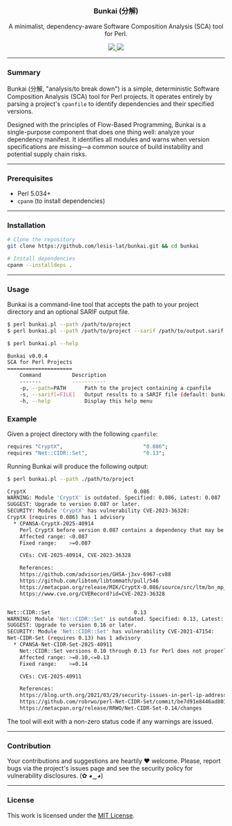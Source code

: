 <p align="center">
  <h3 align="center"><b>Bunkai (分解)</b></h3>
  <p align="center">A minimalist, dependency-aware Software Composition Analysis (SCA) tool for Perl.</p>
  <p align="center">
    <a href="https://github.com/lesis-lat/bunkai/blob/main/LICENSE.md">
      <img src="https://img.shields.io/badge/license-MIT-blue.svg">
    </a>
     <a href="https://github.com/lesis-lat/bunkai/releases">
      <img src="https://img.shields.io/badge/version-0.0.4-blue.svg">
    </a>
  </p>
</p>

---

### Summary

Bunkai (分解, "analysis/to break down") is a simple, deterministic Software Composition Analysis (SCA) tool for Perl projects. It operates entirely by parsing a project's `cpanfile` to identify dependencies and their specified versions.

Designed with the principles of Flow-Based Programming, Bunkai is a single-purpose component that does one thing well: analyze your dependency manifest. It identifies all modules and warns when version specifications are missing—a common source of build instability and potential supply chain risks.

---

### Prerequisites

-   Perl 5.034+
-   `cpanm` (to install dependencies)

---

### Installation

```bash
# Clone the repository
git clone https://github.com/lesis-lat/bunkai.git && cd bunkai

# Install dependencies
cpanm --installdeps .
```

---

### Usage

Bunkai is a command-line tool that accepts the path to your project directory and an optional SARIF output file.

```bash
$ perl bunkai.pl --path /path/to/project
$ perl bunkai.pl --path /path/to/project --sarif /path/to/output.sarif
```
```bash
$ perl bunkai.pl --help

Bunkai v0.0.4
SCA for Perl Projects
=====================
    Command          Description
    -------          -----------
    -p, --path=PATH      Path to the project containing a cpanfile
    -s, --sarif[=FILE]   Output results to a SARIF file (default: bunkai_results.sarif)
    -h, --help           Display this help menu
```

### Example

Given a project directory with the following `cpanfile`:

```perl
requires "CryptX",                          "0.086";
requires "Net::CIDR::Set",                  "0.13";
```

Running Bunkai will produce the following output:

```bash
$ perl bunkai.pl --path ./path/to/project

CryptX                                   0.086
WARNING: Module 'CryptX' is outdated. Specified: 0.086, Latest: 0.087
SUGGEST: Upgrade to version 0.087 or later.
SECURITY: Module 'CryptX' has vulnerability CVE-2023-36328:
CryptX (requires 0.086) has 1 advisory
  * CPANSA-CryptX-2025-40914
    Perl CryptX before version 0.087 contains a dependency that may be susceptible to an integer overflow.  CryptX embeds a version of the libtommath library that is susceptible to an integer overflow associated with CVE-2023-36328.
    Affected range: <0.087
    Fixed range:    >=0.087

    CVEs: CVE-2025-40914, CVE-2023-36328

    References:
    https://github.com/advisories/GHSA-j3xv-6967-cv88
    https://github.com/libtom/libtommath/pull/546
    https://metacpan.org/release/MIK/CryptX-0.086/source/src/ltm/bn_mp_grow.c
    https://www.cve.org/CVERecord?id=CVE-2023-36328


Net::CIDR::Set                           0.13
WARNING: Module 'Net::CIDR::Set' is outdated. Specified: 0.13, Latest: 0.16
SUGGEST: Upgrade to version 0.16 or later.
SECURITY: Module 'Net::CIDR::Set' has vulnerability CVE-2021-47154:
Net-CIDR-Set (requires 0.13) has 1 advisory
  * CPANSA-Net-CIDR-Set-2025-40911
    Net::CIDR::Set versions 0.10 through 0.13 for Perl does not properly handle leading zero characters in IP CIDR address strings, which could allow attackers to bypass access control that is based on IP addresses.  Leading zeros are used to indicate octal numbers, which can confuse users who are intentionally using octal notation, as well as users who believe they are using decimal notation.  Net::CIDR::Set used code from Net::CIDR::Lite, which had a similar vulnerability CVE-2021-47154.
    Affected range: >=0.10,<=0.13
    Fixed range:    >=0.14

    CVEs: CVE-2025-40911

    References:
    https://blog.urth.org/2021/03/29/security-issues-in-perl-ip-address-distros/
    https://github.com/robrwo/perl-Net-CIDR-Set/commit/be7d91e8446ad8013b08b4be313d666dab003a8a.patch
    https://metacpan.org/release/RRWO/Net-CIDR-Set-0.14/changes
```

The tool will exit with a non-zero status code if any warnings are issued.

---

### Contribution

Your contributions and suggestions are heartily ♥ welcome. Please, report bugs via the project's issues page and see the security policy for vulnerability disclosures. (✿ ◕‿◕)

---

### License

This work is licensed under the [MIT License](/LICENSE.md).

